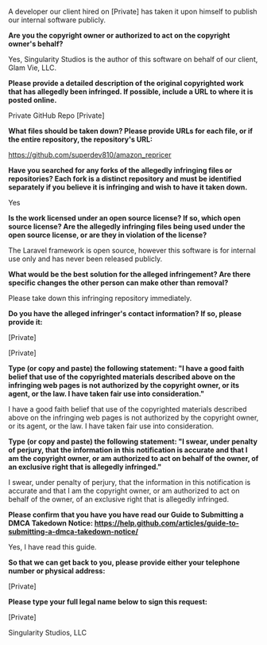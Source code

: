 A developer our client hired on [Private] has taken it upon himself to publish our internal software publicly.

**Are you the copyright owner or authorized to act on the copyright owner's behalf?**

Yes, Singularity Studios is the author of this software on behalf of our client, Glam Vie, LLC.

**Please provide a detailed description of the original copyrighted work that has allegedly been infringed. If possible, include a URL to where it is posted online.**

Private GitHub Repo [Private]

**What files should be taken down? Please provide URLs for each file, or if the entire repository, the repository's URL:**

https://github.com/superdev810/amazon_repricer

**Have you searched for any forks of the allegedly infringing files or repositories? Each fork is a distinct repository and must be identified separately if you believe it is infringing and wish to have it taken down.**

Yes

**Is the work licensed under an open source license? If so, which open source license? Are the allegedly infringing files being used under the open source license, or are they in violation of the license?**

The Laravel framework is open source, however this software is for internal use only and has never been released publicly.

**What would be the best solution for the alleged infringement? Are there specific changes the other person can make other than removal?**

Please take down this infringing repository immediately.

**Do you have the alleged infringer's contact information? If so, please provide it:**

[Private]

[Private]

**Type (or copy and paste) the following statement: "I have a good faith belief that use of the copyrighted materials described above on the infringing web pages is not authorized by the copyright owner, or its agent, or the law. I have taken fair use into consideration."**

I have a good faith belief that use of the copyrighted materials described above on the infringing web pages is not authorized by the copyright owner, or its agent, or the law. I have taken fair use into consideration.

**Type (or copy and paste) the following statement: "I swear, under penalty of perjury, that the information in this notification is accurate and that I am the copyright owner, or am authorized to act on behalf of the owner, of an exclusive right that is allegedly infringed."**

I swear, under penalty of perjury, that the information in this notification is accurate and that I am the copyright owner, or am authorized to act on behalf of the owner, of an exclusive right that is allegedly infringed.

**Please confirm that you have you have read our Guide to Submitting a DMCA Takedown Notice: https://help.github.com/articles/guide-to-submitting-a-dmca-takedown-notice/**

Yes, I have read this guide.

**So that we can get back to you, please provide either your telephone number or physical address:**

[Private]

**Please type your full legal name below to sign this request:**

[Private]

Singularity Studios, LLC

